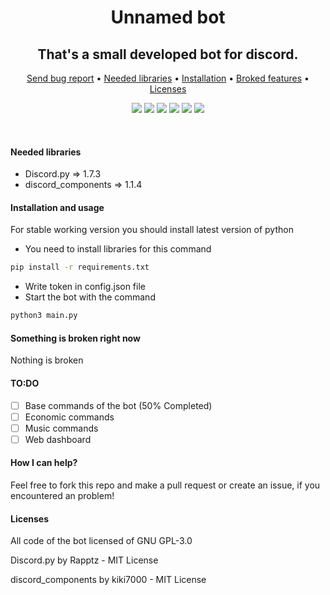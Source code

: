 <p align="center">
  <h1 align="center">Unnamed bot</h1>
</p>
<p align="center">
  <h2 align="center">That's a small developed bot for discord.</h2>
</p>
<p align="center">
  <a href="https://github.com/OctoBanon-Main/Unnamed-bot/issues">Send bug report</a>
  •
  <a href="https://github.com/OctoBanon-Main/Unnamed-bot#needed-libraries">Needed libraries</a>
  •
  <a href="https://github.com/OctoBanon-Main/Unnamed-bot#installation-and-usage">Installation</a>
  •
  <a href="https://github.com/OctoBanon-Main/Unnamed-bot#something-is-broken-right-now">Broked features</a>
  •
  <a href="https://github.com/OctoBanon-Main/Unnamed-bot#licenses">Licenses</a>
</p>

<p align="center">
  <img src="https://img.shields.io/github/contributors/OctoBanon-Main/Unnamed-bot.svg"/>
  <img src="https://img.shields.io/github/forks/OctoBanon-Main/Unnamed-bot.svg"/>
  <img src="https://img.shields.io/github/stars/OctoBanon-Main/Unnamed-bot.svg"/>
  <img src="https://img.shields.io/github/issues/OctoBanon-Main/Unnamed-bot.svg"/>
  <img src="https://img.shields.io/github/downloads/OctoBanon-Main/Unnamed-bot/total"/>
  <img src="https://img.shields.io/github/license/OctoBanon-Main/Unnamed-bot.svg"/>
</p>
<br />

#### Needed libraries
- Discord.py => 1.7.3
- discord_components => 1.1.4

#### Installation and usage
For stable working version you should install latest version of python

- You need to install libraries for this command
```sh
pip install -r requirements.txt
```
- Write token in config.json file
- Start the bot with the command
```sh
python3 main.py
```

#### Something is broken right now
Nothing is broken

#### TO:DO
- [ ] Base commands of the bot (50% Completed)
- [ ] Economic commands
- [ ] Music commands
- [ ] Web dashboard 

#### How I can help?
Feel free to fork this repo and make a pull request or create an issue, if you encountered an problem!

#### Licenses
All code of the bot licensed of GNU GPL-3.0

Discord.py by Rapptz - MIT License

discord_components by kiki7000 - MIT License
